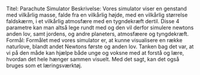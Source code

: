 Titel: 
    Parachute Simulator
Beskrivelse: 
    Vores simulator viser en genstand med vilkårlig masse, falde fra en vilkårlig højde, med en vilkårlig størrelse faldskærm, i et vilkårlig atmosfære med en tygndekræft dertil. 
    Disse 4 parametre kan man altså lege rundt med og den vil derfor simulere newtons anden lov, samt jordens, og andre planeters, atmosfæere og tyngdekræft.
Formål: 
    Formålet med vores simulator er, at kunne visualisere en række naturlove, blandt andet Newtons første og anden lov.
    Tanken bag det var, at vi på den måde kan hjælpe både unge og voksne med at forstå og lære, hvordan det hele hænger sammen visuelt. Med det sagt, kan det også bruges som et læringsværktøj.
